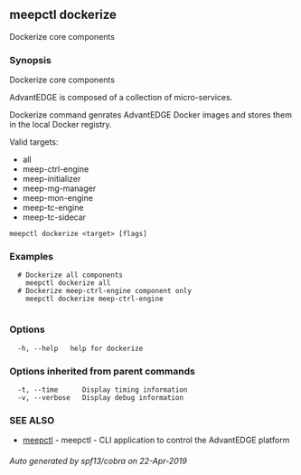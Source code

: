 ## meepctl dockerize

Dockerize core components

### Synopsis

Dockerize core components

AdvantEDGE is composed of a collection of micro-services.

Dockerize command genrates AdvantEDGE Docker images and stores them in
the local Docker registry.

Valid targets:
  * all
  * meep-ctrl-engine
  * meep-initializer
  * meep-mg-manager
  * meep-mon-engine
  * meep-tc-engine
  * meep-tc-sidecar

```
meepctl dockerize <target> [flags]
```

### Examples

```
  # Dockerize all components
    meepctl dockerize all
  # Dockerize meep-ctrl-engine component only
    meepctl dockerize meep-ctrl-engine
			
```

### Options

```
  -h, --help   help for dockerize
```

### Options inherited from parent commands

```
  -t, --time      Display timing information
  -v, --verbose   Display debug information
```

### SEE ALSO

* [meepctl](meepctl.md)	 - meepctl - CLI application to control the AdvantEDGE platform

###### Auto generated by spf13/cobra on 22-Apr-2019
